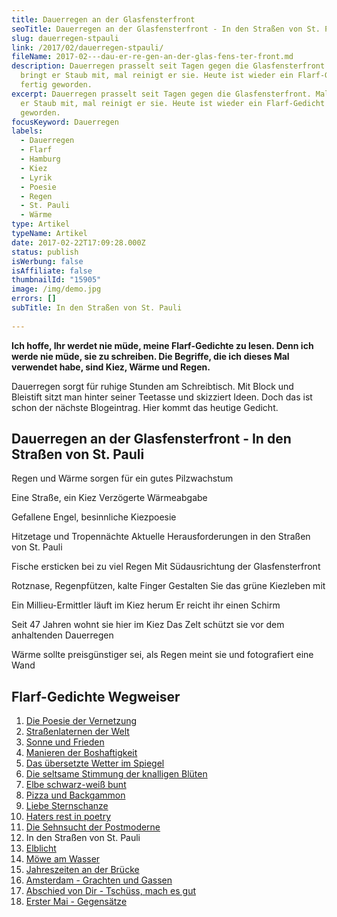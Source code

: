 ```yaml
---
title: Dau­er­re­gen an der Glas­fens­ter­front
seoTitle: Dauerregen an der Glasfensterfront - In den Straßen von St. Pauli
slug: dauerregen-stpauli
link: /2017/02/dauerregen-stpauli/
fileName: 2017-02---dau-er-re-gen-an-der-glas-fens-ter-front.md
description: Dauerregen prasselt seit Tagen gegen die Glasfensterfront. Mal
  bringt er Staub mit, mal reinigt er sie. Heute ist wieder ein Flarf-Gedicht
  fertig geworden.
excerpt: Dauerregen prasselt seit Tagen gegen die Glasfensterfront. Mal bringt
  er Staub mit, mal reinigt er sie. Heute ist wieder ein Flarf-Gedicht fertig
  geworden.
focusKeyword: Dauerregen
labels:
  - Dauerregen
  - Flarf
  - Hamburg
  - Kiez
  - Lyrik
  - Poesie
  - Regen
  - St. Pauli
  - Wärme
type: Artikel
typeName: Artikel
date: 2017-02-22T17:09:28.000Z
status: publish
isWerbung: false
isAffiliate: false
thumbnailId: "15905"
image: /img/demo.jpg
errors: []
subTitle: In den Straßen von St. Pauli
  
---
```


**Ich hoffe, Ihr werdet nie müde, meine Flarf-Gedichte zu lesen. Denn ich werde
nie müde, sie zu schreiben. Die Begriffe, die ich dieses Mal verwendet habe,
sind Kiez, Wärme und Regen.**

Dauerregen sorgt für ruhige Stunden am Schreibtisch. Mit Block und Bleistift
sitzt man hinter seiner Teetasse und skizziert Ideen. Doch das ist schon der
nächste Blogeintrag. Hier kommt das heutige Gedicht.

## Dauerregen an der Glasfensterfront - In den Straßen von St. Pauli

Regen und Wärme sorgen für ein gutes Pilzwachstum

Eine Straße, ein Kiez Verzögerte Wärmeabgabe

Gefallene Engel, besinnliche Kiezpoesie

Hitzetage und Tropennächte Aktuelle Herausforderungen in den Straßen von St.
Pauli

Fische ersticken bei zu viel Regen Mit Südausrichtung der Glasfensterfront

Rotznase, Regenpfützen, kalte Finger Gestalten Sie das grüne Kiezleben mit

Ein Millieu-Ermittler läuft im Kiez herum Er reicht ihr einen Schirm

Seit 47 Jahren wohnt sie hier im Kiez Das Zelt schützt sie vor dem anhaltenden
Dauerregen

Wärme sollte preisgünstiger sei, als Regen meint sie und fotografiert eine Wand

## Flarf-Gedichte Wegweiser

1.  [Die Poesie der Vernetzung](/2016/03/flarf-inspiration-aus-dem-internet-die-poesie-der-vernetzung/)
1.  [Straßenlaternen der Welt](/2016/03/strassenlaternen-der-welt-eine-romantische-bildergalerie/)
1.  [Sonne und Frieden](/2016/03/sonne-und-frieden/)
1.  [Manieren der Boshaftigkeit](/2016/04/manieren-der-boshaftigkeit/)
1.  [Das übersetzte Wetter im Spiegel](/2016/05/das-uebersetzte-wetter-im-spiegel/)
1.  [Die seltsame Stimmung der knalligen Blüten](/2016/10/die-seltsame-stimmung-der-knalligen-blueten/)
1.  [Elbe schwarz-weiß bunt](/2017/01/elbe-schwarz-weiss-bunt-bildergalerie-mit-flarfgedicht/)
1.  [Pizza und Backgammon](/2017/01/drei-koenige/)
1.  [Liebe Sternschanze](/2017/01/liebe-sternschanze/)
1.  [Haters rest in poetry](/2017/02/haters-rest-in-poetry/)
1.  [Die Sehnsucht der Postmoderne](/2017/02/die-sehnsucht-der-postmoderne/)
1.  In den Straßen von St. Pauli
1.  [Elblicht](/2018/01/elblicht-flarfgedicht-zum-jahresanfang/)
1.  [Möwe am Wasser](/2018/01/moewe-am-wasser/)
1.  [Jahreszeiten an der Brücke](/2018/02/ein-fleet-im-verlauf-der-jahreszeiten/)
1.  [Amsterdam - Grachten und Gassen](/2018/03/amsterdam/)
1.  [Abschied von Dir - Tschüss, mach es gut](/2018/04/abschied-von-dir/)
1.  [Erster Mai - Gegensätze](/2018/05/erster-mai-gegensaetze/)

  